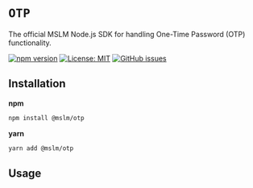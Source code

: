 # `OTP`

The official MSLM Node.js SDK for handling One-Time Password (OTP)
functionality.

[![npm version](https://badge.fury.io/js/%40mslm%2Fotp.svg)](https://badge.fury.io/js/%40mslm%2Fotp)
[![License: MIT](https://img.shields.io/badge/License-MIT-yellow.svg)](https://opensource.org/licenses/MIT)
[![GitHub issues](https://img.shields.io/github/issues/mslmio/sdk-nodejs)](https://github.com/mslmio/sdk-nodejs/issues)

## Installation

**npm**

```bash
npm install @mslm/otp
```

**yarn**

```bash
yarn add @mslm/otp
```

## Usage
